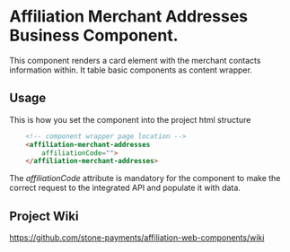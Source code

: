 # Affiliation Merchant Addresses Business Component.

This component renders a card element with the merchant contacts information within. It table basic components as content wrapper.

## Usage

This is how you set the component into the project html structure

```html
    <!-- component wrapper page location -->
    <affiliation-merchant-addresses
        affiliationCode="">
    </affiliation-merchant-addresses>
```

The *affiliationCode* attribute is mandatory for the component to make the correct request to the integrated API and populate it with data.

## Project Wiki

https://github.com/stone-payments/affiliation-web-components/wiki
